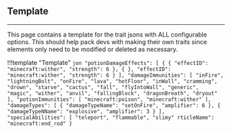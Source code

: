 ## **Template**
***

This page contains a template for the trait jsons with ALL configurable options. This should help pack devs with making their own traits since elements only need to be modified or deleted as necessary.

!!!template "Template"
	```jon
"potionDamageEffects": [
			{
				      {
       "effectID": "minecraft:wither",
				"strength": 6
			},
			{
				      },
"effectID": "minecraft:wither",
				"strength": 6
			}
		],
		"damageImmunities": [
			"inFire",
			"lightningBolt",
			"onFire",
			"lava",
   "hotFloor",
			"inWall",
			"cramming",
			"drown",
			"starve",
			"cactus",
			"fall",
   "flyIntoWall",
			"generic",
			"magic",
			"wither",
			"anvil",
			"fallingBlock",
			"dragonBreath",
			"dryout"
		],
		"potionImmunities": [
			"minecraft:poison",
			"minecraft:wither"
		],
		"damageTypes": [
			{
				"damageTypeName": "setOnFire",
				"amplifier": 6
			},
			{
				 "damageTypeNName": "explosive",
				"amplifier": 3
			}
		],
		"specialAbilities": [
			"teleport",
			"flammable",
			"slimy"
rticleName": "minecraft:end_rod"
	}
	```
<!--stackedit_data:
eyJoaXN0b3J5IjpbMTk1MjM3ODkwMywxNzU2NzQ0NDQxXX0=
-->
